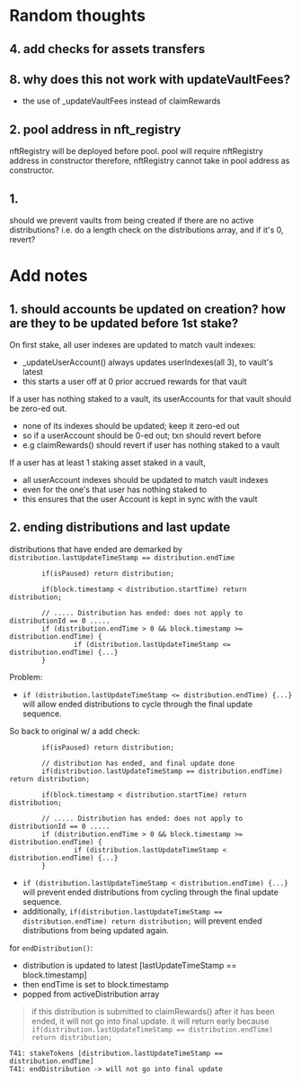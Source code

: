 # Random thoughts

## 4. add checks for assets transfers


## 8. why does this not work with updateVaultFees?

- the use of _updateVaultFees instead of claimRewards

## 2. pool address in nft_registry

nftRegistry will be deployed before pool.
pool will require nftRegistry address in constructor
therefore, nftRegistry cannot take in pool address as constructor.

## 1. 

should we prevent vaults from being created if there are no active distributions?
i.e. do a length check on the distributions array, and if it's 0, revert?


# Add notes

## 1. should accounts be updated on creation? how are they to be updated before 1st stake?

On first stake, all user indexes are updated to match vault indexes:
- _updateUserAccount() always updates userIndexes(all 3), to vault's latest
- this starts a user off at 0 prior accrued rewards for that vault

If a user has nothing staked to a vault, its userAccounts for that vault should be zero-ed out.
- none of its indexes should be updated; keep it zero-ed out
- so if a userAccount should be 0-ed out; txn should revert before
- e.g claimRewards() should revert if user has nothing staked to a vault

If a user has at least 1 staking asset staked in a vault,
- all userAccount indexes should be updated to match vault indexes
- even for the one's that user has nothing staked to
- this ensures that the user Account is kept in sync with the vault

## 2. ending distributions and last update

distributions that have ended are demarked by `distribution.lastUpdateTimeStamp == distribution.endTime`

```solidity
        if(isPaused) return distribution;
        
        if(block.timestamp < distribution.startTime) return distribution;

        // ..... Distribution has ended: does not apply to distributionId == 0 .....
        if (distribution.endTime > 0 && block.timestamp >= distribution.endTime) {
                if (distribution.lastUpdateTimeStamp <= distribution.endTime) {...}
        }
```

Problem:
- `if (distribution.lastUpdateTimeStamp <= distribution.endTime) {...}` will allow ended distributions to cycle through the final update sequence.


So back to original w/ a add check:

```solidity        
        if(isPaused) return distribution;

        // distribution has ended, and final update done
        if(distribution.lastUpdateTimeStamp == distribution.endTime) return distribution;

        if(block.timestamp < distribution.startTime) return distribution;

        // ..... Distribution has ended: does not apply to distributionId == 0 .....
        if (distribution.endTime > 0 && block.timestamp >= distribution.endTime) {
                if (distribution.lastUpdateTimeStamp < distribution.endTime) {...}
        }
```

- `if (distribution.lastUpdateTimeStamp < distribution.endTime) {...}` will prevent ended distributions from cycling through the final update sequence.
- additionally, `if(distribution.lastUpdateTimeStamp == distribution.endTime) return distribution;` will prevent ended distributions from being updated again.

for `endDistribution()`:

- distribution is updated to latest [lastUpdateTimeStamp == block.timestamp]
- then endTime is set to block.timestamp
- popped from activeDistribution array

> if this distribution is submitted to claimRewards() after it has been ended, it will not go into final update.
> it will return early because `if(distribution.lastUpdateTimeStamp == distribution.endTime) return distribution;`

```
T41: stakeTokens [distribution.lastUpdateTimeStamp == distribution.endTime]
T41: endDistribution -> will not go into final update
```